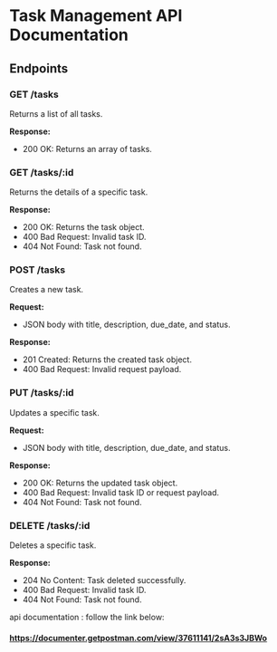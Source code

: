 # Task Management API Documentation

## Endpoints

### GET /tasks
Returns a list of all tasks.

**Response:**
- 200 OK: Returns an array of tasks.

### GET /tasks/:id
Returns the details of a specific task.

**Response:**
- 200 OK: Returns the task object.
- 400 Bad Request: Invalid task ID.
- 404 Not Found: Task not found.

### POST /tasks
Creates a new task.

**Request:**
- JSON body with title, description, due_date, and status.

**Response:**
- 201 Created: Returns the created task object.
- 400 Bad Request: Invalid request payload.

### PUT /tasks/:id
Updates a specific task.

**Request:**
- JSON body with title, description, due_date, and status.

**Response:**
- 200 OK: Returns the updated task object.
- 400 Bad Request: Invalid task ID or request payload.
- 404 Not Found: Task not found.

### DELETE /tasks/:id
Deletes a specific task.

**Response:**
- 204 No Content: Task deleted successfully.
- 400 Bad Request: Invalid task ID.
- 404 Not Found: Task not found.

api documentation : follow the link below:

#### https://documenter.getpostman.com/view/37611141/2sA3s3JBWo